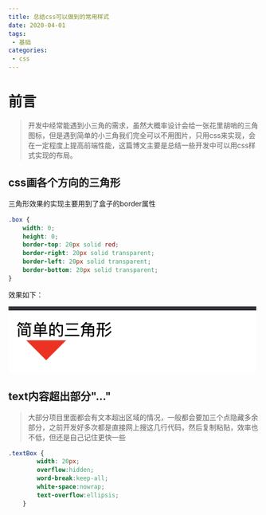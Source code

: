 ```yaml
---
title: 总结css可以做到的常用样式
date: 2020-04-01
tags:
 - 基础        
categories: 
 - css
---
```


# 前言

> 开发中经常能遇到小三角的需求，虽然大概率设计会给一张花里胡哨的三角图标，但是遇到简单的小三角我们完全可以不用图片，只用css来实现，会在一定程度上提高前端性能，这篇博文主要是总结一些开发中可以用css样式实现的布局。

## css画各个方向的三角形

三角形效果的实现主要用到了盒子的border属性
```css
.box {
    width: 0;
    height: 0;
    border-top: 20px solid red;
    border-right: 20px solid transparent;
    border-left: 20px solid transparent;
    border-bottom: 20px solid transparent;
}
```
效果如下：

![三角形](../../images/triangle.png)

## text内容超出部分"..."

> 大部分项目里面都会有文本超出区域的情况，一般都会要加三个点隐藏多余部分，之前开发好多次都是直接网上搜这几行代码，然后复制粘贴，效率也不低，但还是自己记住更快一些

```css
.textBox {
        width: 20px;
        overflow:hidden;
        word-break:keep-all;
        white-space:nowrap;
        text-overflow:ellipsis;
    }
```
  
